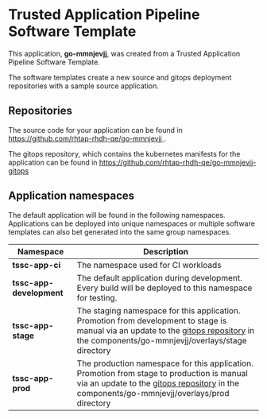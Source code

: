 # Trusted Application Pipeline Software Template

This application, **go-mmnjevjj**, was created from a Trusted Application Pipeline Software Template.

The software templates create a new source and gitops deployment repositories with a sample source application. 

## Repositories

The source code for your application can be found in [https://github.com/rhtap-rhdh-qe/go-mmnjevjj ](https://github.com/rhtap-rhdh-qe/go-mmnjevjj ).
 
The gitops repository, which contains the kubernetes manifests for the application can be found in 
[https://github.com/rhtap-rhdh-qe/go-mmnjevjj-gitops ](https://github.com/rhtap-rhdh-qe/go-mmnjevjj-gitops ) 

## Application namespaces 

The default application will be found in the following namespaces. Applications can be deployed into unique namespaces or multiple software templates can also bet generated into the same group namespaces.  

|  Namespace   |  Description   |  
| -------- | -------- |
| **tssc-app-ci** | The namespace used for CI workloads |
| **tssc-app-development** | The default application during development. Every build will be deployed to this namespace for testing. |
| **tssc-app-stage** | The staging namespace for this application. Promotion from development to stage is manual via an update to the [gitops repository](https://github.com/rhtap-rhdh-qe/go-mmnjevjj-gitops ) in the components/go-mmnjevjj/overlays/stage directory |
| **tssc-app-prod** | The production namespace for this application. Promotion from stage to production is manual via an update to the [gitops repository](https://github.com/rhtap-rhdh-qe/go-mmnjevjj-gitops ) in the components/go-mmnjevjj/overlays/prod directory |